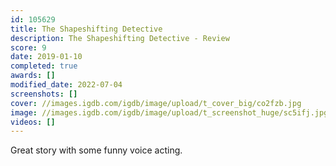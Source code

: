 ```yaml
---
id: 105629
title: The Shapeshifting Detective
description: The Shapeshifting Detective - Review
score: 9
date: 2019-01-10
completed: true
awards: []
modified_date: 2022-07-04
screenshots: []
cover: //images.igdb.com/igdb/image/upload/t_cover_big/co2fzb.jpg
image: //images.igdb.com/igdb/image/upload/t_screenshot_huge/sc5ifj.jpg
videos: []
---
```

Great story with some funny voice acting.